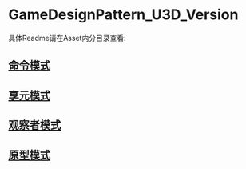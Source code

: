 # GameDesignPattern_U3D_Version

具体Readme请在Asset内分目录查看:

## [命令模式](https://github.com/TYJia/GameDesignPattern_U3D_Version/tree/master/Assets/001CommandPattern)

## [享元模式](https://github.com/TYJia/GameDesignPattern_U3D_Version/tree/master/Assets/002FlyweightPattern)

## [观察者模式](https://github.com/TYJia/GameDesignPattern_U3D_Version/tree/master/Assets/003ObserverPattern)

## [原型模式](https://github.com/TYJia/GameDesignPattern_U3D_Version/tree/master/Assets/004PrototypePattern)